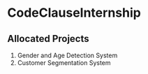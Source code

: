 # CodeClauseInternship

<h2>Allocated Projects</h2>
<ol>
  <li>Gender and Age Detection System</li>
  <li>Customer Segmentation System</li>
</ol>
